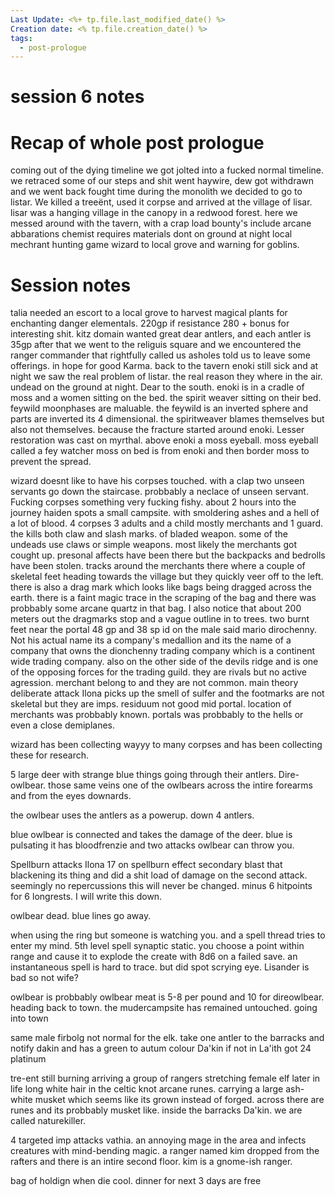 ```yaml
---
Last Update: <%+ tp.file.last_modified_date() %>
Creation date: <% tp.file.creation_date() %>
tags:
  - post-prologue
---
```


# session 6 notes

# Recap of whole post prologue
coming out of the dying timeline we got jolted into a fucked normal timeline.
we retraced some of our steps and shit went haywire, dew got withdrawn and we went back fought time during the monolith
we decided to go to listar. 
We killed a treeënt, used it corpse and arrived at the village of lisar.
lisar was a hanging village in the canopy in a redwood forest. here we messed around with the tavern, with a crap load bounty's
include 
arcane abbarations
chemist requires materials
dont on ground at night
local mechrant hunting game
wizard to local grove and warning for goblins.
# Session notes
talia needed an escort to a local grove to harvest magical plants for enchanting danger elementals. 220gp if resistance 280 + bonus for interesting shit.
kitz domain wanted great dear antlers, and each antler is 35gp after that we went to the religuis square and we encountered the ranger commander that rightfully called us asholes
told us to leave some offerings. in hope for good Karma. back to the tavern enoki still sick and at night we saw the real problem of listar. the real reason they where in the air. undead on the ground at night.
Dear to the south. 
enoki is in a cradle of moss and a women sitting on the bed. the spirit weaver sitting on their bed. feywild moonphases are maluable.
the feywild is an inverted sphere and parts are inverted its 4 dimensional. 
the spiritweaver blames themselves but also not themselves.
because the fracture started around enoki. Lesser restoration was cast on myrthal.
above enoki a moss eyeball. moss eyeball called a fey watcher moss on bed is from enoki and then border moss to prevent the spread. 

wizard doesnt like to have his corpses touched.
with a clap two unseen servants go down the staircase. probbably a neclace of unseen servant. 
Fucking corpses
something very fucking fishy.
about 2 hours into the journey haiden spots a small campsite. with smoldering ashes and a hell of a lot of blood. 4 corpses 3 adults and a child mostly merchants and 1 guard. the kills both claw and slash marks. of bladed weapon.  some of the undeads use claws or simple weapons. most likely the merchants got cought up. presonal affects have been there but the backpacks and bedrolls have been stolen. 
tracks around the merchants there where a couple of skeletal feet heading towards the village but they quickly veer off to the left. there is also a drag mark which looks like bags being dragged across the earth. there is a faint magic trace in the scraping of the bag and there was probbably some arcane quartz in that bag. I also notice that about 200 meters out the dragmarks stop and a vague outline in to trees. two burnt feet near the portal 48 gp and 38 sp id on the male said mario dirochenny. Not his actual name its a company's medallion and its the name of a company that owns the dionchenny trading company which is a continent wide trading company.  also on the other side of the devils ridge and is one of the opposing forces for the trading guild. they are rivals but no active agression. merchant belong to and they are not common.
main theory deliberate attack
Ilona picks up the smell of sulfer and the footmarks are not skeletal but they are imps. 
residuum not good mid portal. 
location of merchants was probbably known. 
portals was probbably to the hells or even a close demiplanes.

wizard has been collecting wayyy to many corpses and has been collecting these for research. 


5 large deer with strange blue things going through their antlers.
Dire-owlbear.  those same veins one of the owlbears across the intire forearms and from the eyes downards.

the owlbear uses the antlers as a powerup. 
down 4 antlers. 

blue owlbear is connected and takes the damage of the deer. 
blue is pulsating
it has bloodfrenzie and two attacks
owlbear can throw you.

Spellburn attacks
Ilona 17 on spellburn effect secondary blast that blackening its thing and did a shit load of damage on the second attack. seemingly no repercussions this will never be changed. minus 6 hitpoints for 6 longrests. I will write this down. 

owlbear dead. blue lines go away. 

when using the ring but someone is watching you. and a spell thread tries to enter my mind. 
5th level spell synaptic static.
you choose a point within range and cause it to explode the create with 8d6 on a failed save. 
an instantaneous spell is hard to trace. but did spot scrying eye.
Lisander is bad so not wife?

owlbear is probbably 
owlbear meat is 5-8 per pound and 10 for direowlbear.
heading back to town. the mudercampsite has remained untouched. going into town 

same male firbolg 
not normal for the elk. take one antler to the barracks and notify dakin and has a green to autum colour Da'kin if not in La'ith got 24 platinum

tre-ent still burning
arriving a group of rangers stretching
female elf later in life long white hair in the celtic knot arcane runes. carrying a large ash-white musket which seems like its grown instead of forged. across there are runes and its probbably musket like. inside the barracks Da'kin. we are called naturekiller. 

4 targeted imp attacks 
vathia. an annoying mage in the area and infects creatures with mind-bending magic. 
a ranger named kim dropped from the rafters and there is an intire second floor.
kim is a gnome-ish ranger.

bag of holdign when die cool.
dinner for next 3 days are free
